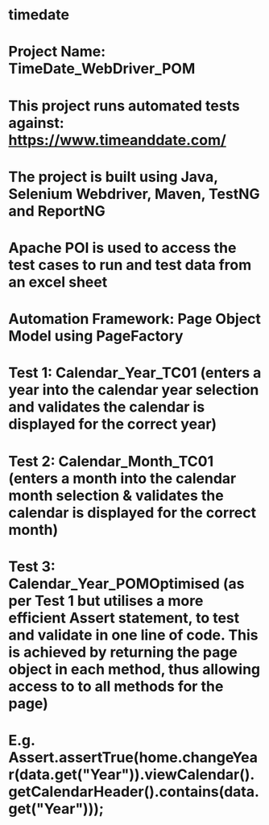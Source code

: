 # timedate
# Project Name: TimeDate_WebDriver_POM
# This project runs automated tests against: https://www.timeanddate.com/
# The project is built using Java, Selenium Webdriver, Maven, TestNG and ReportNG
# Apache POI is used to access the test cases to run and test data from an excel sheet
# Automation Framework: Page Object Model using PageFactory
# Test 1: Calendar_Year_TC01 (enters a year into the calendar year selection and validates the calendar is displayed for the correct year)
# Test 2: Calendar_Month_TC01 (enters a month into the calendar month selection & validates the calendar is displayed for the correct month)
# Test 3: Calendar_Year_POMOptimised (as per Test 1 but utilises a more efficient Assert statement, to test and validate in one line of code. This is achieved by returning the page object in each method, thus allowing access to to all methods for the page)
# E.g. Assert.assertTrue(home.changeYear(data.get("Year")).viewCalendar().getCalendarHeader().contains(data.get("Year")));
